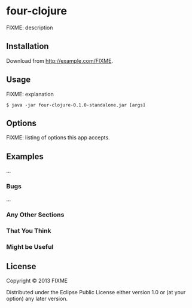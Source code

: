# four-clojure

FIXME: description

## Installation

Download from http://example.com/FIXME.

## Usage

FIXME: explanation

    $ java -jar four-clojure-0.1.0-standalone.jar [args]

## Options

FIXME: listing of options this app accepts.

## Examples

...

### Bugs

...

### Any Other Sections
### That You Think
### Might be Useful

## License

Copyright © 2013 FIXME

Distributed under the Eclipse Public License either version 1.0 or (at
your option) any later version.
